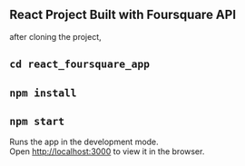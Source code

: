 ## React Project Built with Foursquare API

after cloning the project,
## `cd react_foursquare_app`
## `npm install`
## `npm start`

Runs the app in the development mode.<br>
Open [http://localhost:3000](http://localhost:3000) to view it in the browser.

